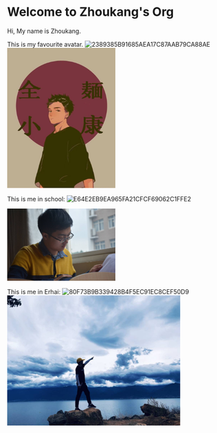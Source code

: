 # Welcome to Zhoukang's Org

Hi, My name is Zhoukang.

This is my favourite avatar.
![2389385B91685AEA17C87AAB79CA88AE](https://user-images.githubusercontent.com/46395243/157465735-e000b927-5058-4f76-bc74-9c0fdb42134d.jpg)
<img src="assets/Avatar.jpg" alt="Avatar" width="50%" />

This is me in school:
![E64E2EB9EA965FA21CFCF69062C1FFE2](https://user-images.githubusercontent.com/46395243/157465765-1ad7bbf0-c462-440b-9bd5-2b5495a7237c.jpg)

<img src="assets/me.jpg" alt="me" width="50%" />

This is me in Erhai:
![80F73B9B339428B4F5EC91EC8CEF50D9](https://user-images.githubusercontent.com/46395243/157465786-62de9fe9-2d5a-4a83-a910-c7618942dab5.jpg)
<img src="assets/erhai.jpg" alt="me" width="80%" />
